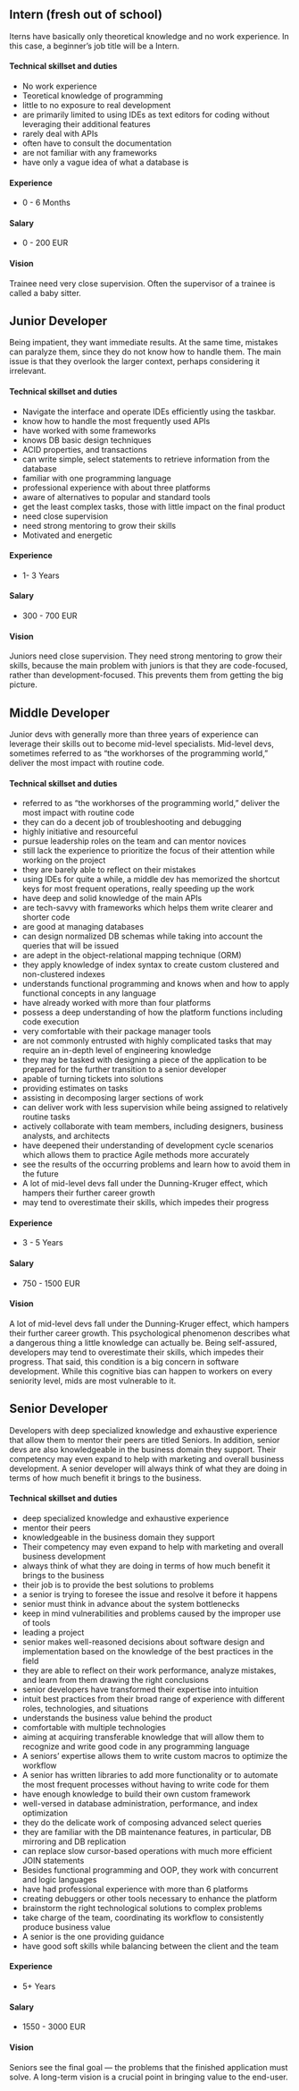 ## Intern (fresh out of school)
Iterns have basically only theoretical knowledge and no work experience. In this case, a beginner’s job title will be a Intern.
#### Technical skillset and duties
 - No work experience
 - Teoretical knowledge of programming
 - little to no exposure to real development
 - are primarily limited to using IDEs as text editors for coding without leveraging their additional features
 - rarely deal with APIs
 - often have to consult the documentation
 - are not familiar with any frameworks
 - have only a vague idea of what a database is
#### Experience
 - 0 - 6 Months
#### Salary
 - 0 - 200 EUR
#### Vision
Trainee need very close supervision. Often the supervisor of a trainee is called a baby sitter.

## Junior Developer
Being impatient, they want immediate results. At the same time, mistakes can paralyze them, since they do not know how to handle them.
The main issue is that they overlook the larger context, perhaps considering it irrelevant.

#### Technical skillset and duties
 - Navigate the interface and operate IDEs efficiently using the taskbar.
 - know how to handle the most frequently used APIs
 - have worked with some frameworks
 - knows DB basic design techniques
 - ACID properties, and transactions
 - can write simple, select statements to retrieve information from the database
 - familiar with one programming language
 - professional experience with about three platforms
 - aware of alternatives to popular and standard tools
 - get the least complex tasks, those with little impact on the final product
 - need close supervision
 - need strong mentoring to grow their skills
 - Motivated and energetic
#### Experience
 - 1- 3 Years
#### Salary
 - 300 - 700 EUR
#### Vision
Juniors need close supervision. They need strong mentoring to grow their skills, because the main problem with juniors is that they are code-focused, rather than development-focused. This prevents them from getting the big picture.

## Middle Developer
Junior devs with generally more than three years of experience can leverage their skills out to become mid-level specialists. Mid-level devs,  sometimes referred to as “the workhorses of the programming world,” deliver the most impact with routine code.
#### Technical skillset and duties
 - referred to as “the workhorses of the programming world,” deliver the most impact with routine code
 - they can do a decent job of troubleshooting and debugging
 - highly initiative and resourceful
 - pursue leadership roles on the team and can mentor novices
 - still lack the experience to prioritize the focus of their attention while working on the project
 - they are barely able to reflect on their mistakes
 - using IDEs for quite a while, a middle dev has memorized the shortcut keys for most frequent operations, really speeding up the work
 - have deep and solid knowledge of the main APIs
 - are tech-savvy with frameworks which helps them write clearer and shorter code
 - are good at managing databases
 - can design normalized DB schemas while taking into account the queries that will be issued
 - are adept in the object-relational mapping technique (ORM)
 - they apply knowledge of index syntax to create custom clustered and non-clustered indexes
 - understands functional programming and knows when and how to apply functional concepts in any language
 - have already worked with more than four platforms
 - possess a deep understanding of how the platform functions including code execution
 - very comfortable with their package manager tools
 - are not commonly entrusted with highly complicated tasks that may require an in-depth level of engineering knowledge
 - they may be tasked with designing a piece of the application to be prepared for the further transition to a senior developer
 - apable of turning tickets into solutions
 - providing estimates on tasks
 - assisting in decomposing larger sections of work
 - can deliver work with less supervision while being assigned to relatively routine tasks
 - actively collaborate with team members, including designers, business analysts, and architects
 - have deepened their understanding of development cycle scenarios which allows them to practice Agile methods more accurately
 - see the results of the occurring problems and learn how to avoid them in the future
 - A lot of mid-level devs fall under the Dunning-Kruger effect, which hampers their further career growth
 - may tend to overestimate their skills, which impedes their progress
#### Experience
 - 3 - 5 Years
#### Salary
 - 750 - 1500 EUR
#### Vision
A lot of mid-level devs fall under the Dunning-Kruger effect, which hampers their further career growth.  This psychological phenomenon describes what a dangerous thing a little knowledge can actually be. Being self-assured, developers may tend to overestimate their skills, which impedes their progress. That said, this condition is a big concern in software development. While this cognitive bias can happen to workers on every seniority level, mids are most vulnerable to it.
## Senior Developer
Developers with deep specialized knowledge and exhaustive experience that allow them to mentor their peers are titled Seniors. In addition, senior devs are also knowledgeable in the business domain they support. Their competency may even expand to help with marketing and overall business development. A senior developer will always think of what they are doing in terms of how much benefit it brings to the business.
#### Technical skillset and duties
 - deep specialized knowledge and exhaustive experience
 - mentor their peers
 - knowledgeable in the business domain they support
 - Their competency may even expand to help with marketing and overall business development
 - always think of what they are doing in terms of how much benefit it brings to the business
 - their job is to provide the best solutions to problems
 - a senior is trying to foresee the issue and resolve it before it happens
 - senior must think in advance about the system bottlenecks
 - keep in mind vulnerabilities and problems caused by the improper use of tools
 - leading a project
 - senior makes well-reasoned decisions about software design and implementation based on the knowledge of the best practices in the field
 - they are able to reflect on their work performance, analyze mistakes, and learn from them drawing the right conclusions
 - senior developers have transformed their expertise into intuition
 - intuit best practices from their broad range of experience with different roles, technologies, and situations
 - understands the business value behind the product
 - comfortable with multiple technologies
 - aiming at acquiring transferable knowledge that will allow them to recognize and write good code in any programming language
 - A seniors’ expertise allows them to write custom macros to optimize the workflow
 - A senior has written libraries to add more functionality or to automate the most frequent processes without having to write code for them
 - have enough knowledge to build their own custom framework
 - well-versed in database administration, performance, and index optimization
 - they do the delicate work of composing advanced select queries
 - they are familiar with the DB maintenance features, in particular, DB mirroring and DB replication
 - can replace slow cursor-based operations with much more efficient JOIN statements
 - Besides functional programming and OOP, they work with concurrent and logic languages
 - have had professional experience with more than 6 platforms
 - creating debuggers or other tools necessary to enhance the platform
 - brainstorm the right technological solutions to complex problems
 - take charge of the team, coordinating its workflow to consistently produce business value
 - A senior is the one providing guidance
 - have good soft skills while balancing between the client and the team
#### Experience
 - 5+ Years
#### Salary
 - 1550 - 3000 EUR
#### Vision
Seniors see the final goal — the problems that the finished application must solve. A long-term vision is a crucial point in bringing value to the end-user.
